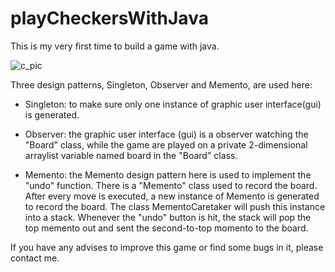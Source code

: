 # playCheckersWithJava
This is my very first time to build a game with java.

![c_pic](https://user-images.githubusercontent.com/49683560/151717417-2b076708-e558-4047-b45e-755174c671b6.png)

Three design patterns, Singleton, Observer and Memento, are used here:

- Singleton: to make sure only one instance of graphic user interface(gui) is generated.

- Observer: the graphic user interface (gui) is a observer watching the "Board" class, while the game are played on a private 2-dimensional arraylist variable named board in the "Board" class.

- Memento: the Memento design pattern here is used to implement the "undo" function. There is a "Memento" class used to record the board. After every move is executed, a new instance of Memento is generated to record the board. The class MementoCaretaker will push this instance into a stack. Whenever the "undo" button is hit, the stack will pop the top memento out and sent the second-to-top momento to the board. 

If you have any advises to improve this game or find some bugs in it, please contact me. 
